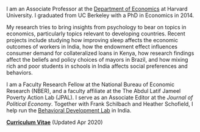 I am an Associate Professor at the [Department of Economics](http://economics.harvard.edu/) at Harvard University. I graduated from UC Berkeley with a PhD in Economics in 2014. 

My research tries to bring insights from psychology to bear on topics in economics, particularly topics relevant to developing countries. Recent projects include studying how improving sleep affects the economic outcomes of workers in India, how the endowment effect influences consumer demand for collateralized loans in Kenya, how research findings affect the beliefs and policy choices of mayors in Brazil, and how mixing rich and poor students in schools in India affects social preferences and behaviors.

I am a Faculty Research Fellow at the National Bureau of Economic Research (NBER), and a faculty affiliate at the The Abdul Latif Jameel Poverty Action Lab (JPAL). I serve as an Associate Editor at the *Journal of Political Economy*. Together with Frank Schilbach and Heather Schofield, I help run the [Behavioral Development Lab](https://behavioraldevlab.org/index.html) in India. 

__[Curriculum Vitae](/pdf/Rao_CV_latest.pdf")__ (Updated Apr 2020)
